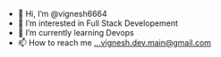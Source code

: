 - 👋 Hi, I’m @vignesh6664
- 👀 I’m interested in Full Stack Developement
- 🌱 I’m currently learning Devops
- 📫 How to reach me ...vignesh.dev.main@gmail.com

<!---
vignesh6664/vignesh6664 is a ✨ special ✨ repository because its `README.md` (this file) appears on your GitHub profile.
You can click the Preview link to take a look at your changes.
--->
